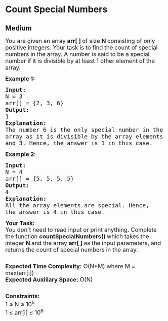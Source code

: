 # Count Special Numbers
## Medium 
<div class="problems_problem_content__Xm_eO"><p><span style="font-size:18px">You are given an array <strong>arr[ ]&nbsp;</strong>of size <strong>N&nbsp;</strong>consisting of only positive integers. Your task is to find the count&nbsp;of special numbers in the array. A number is said to be a special number&nbsp;if it is divisible by at least 1 other element of the array.</span></p>

<p><span style="font-size:18px"><strong>Example 1:</strong></span></p>

<pre><span style="font-size:18px"><strong>Input:</strong>
N = 3
arr[] = {2, 3, 6}
<strong>Output:</strong>
1
<strong>Explanation:</strong>
The number 6 is the only special number in the
array as it is divisible by the array elements 2 
and 3. Hence, the answer is 1 in this case.</span></pre>

<p><span style="font-size:18px"><strong>Example 2:</strong></span></p>

<pre><span style="font-size:18px"><strong>Input: </strong>
N = 4
arr[] = {5, 5, 5, 5}
<strong>Output:</strong>
4
<strong>Explanation: </strong>
All the array elements are special. Hence, 
the answer is 4 in this case.</span>
</pre>

<p><span style="font-size:18px"><strong>Your Task:</strong><br>
You don't need to read input or print anything.&nbsp;Complete the function <strong>count</strong><strong>SpecialNumbers() </strong>which takes the integer&nbsp;<strong>N&nbsp;</strong>and the array <strong>arr[ ]</strong> as the input parameters, and returns the count of special numbers in the array.&nbsp;</span></p>

<p><br>
<span style="font-size:18px"><strong>Expected Time Complexity:</strong>&nbsp;O(N*M) where M = max(arr[i])<br>
<strong>Expected Auxiliary Space:</strong>&nbsp;O(N)</span></p>

<p><br>
<span style="font-size:18px"><strong>Constraints:</strong><br>
1 ≤ N ≤ 10<sup>5&nbsp;</sup><br>
1 ≤ arr[i]&nbsp;≤ 10<sup>6</sup><sup>&nbsp;</sup></span></p>
</div>